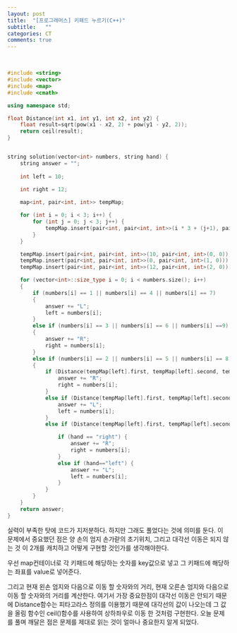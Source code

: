 ```yaml
---
layout: post
title:  "[프로그래머스] 키패드 누르기(C++)"
subtitle:   ""
categories: CT
comments: true
---
```


<br>

```cpp
#include <string>
#include <vector>
#include <map>
#include <cmath>

using namespace std;

float Distance(int x1, int y1, int x2, int y2) {
	float result=sqrt(pow(x1 - x2, 2) + pow(y1 - y2, 2));
	return ceil(result);
}


string solution(vector<int> numbers, string hand) {
    string answer = "";
    
    int left = 10;

	int right = 12;
    
    map<int, pair<int, int>> tempMap;

	for (int i = 0; i < 3; i++) {
		for (int j = 0; j < 3; j++) {
			tempMap.insert(pair<int, pair<int, int>>(i * 3 + (j+1), pair<int, int>(j, 3-i)));
		}
	}

	tempMap.insert(pair<int, pair<int, int>>(10, pair<int, int>(0, 0)));
	tempMap.insert(pair<int, pair<int, int>>(0, pair<int, int>(1, 0)));
	tempMap.insert(pair<int, pair<int, int>>(12, pair<int, int>(2, 0)));

	for (vector<int>::size_type i = 0; i < numbers.size(); i++)
	{
		if (numbers[i] == 1 || numbers[i] == 4 || numbers[i] == 7)
		{
			answer += "L";
			left = numbers[i];
		}
		else if (numbers[i] == 3 || numbers[i] == 6 || numbers[i] ==9) 
		{
			answer += "R";
			right = numbers[i];
		}
		else if (numbers[i] == 2 || numbers[i] == 5 || numbers[i] == 8 || numbers[i] == 0) 
		{
			if (Distance(tempMap[left].first, tempMap[left].second, tempMap[numbers[i]].first,tempMap[numbers[i]].second) > Distance(tempMap[right].first, tempMap[right].second, tempMap[numbers[i]].first, tempMap[numbers[i]].second)) {
				answer += "R";
				right = numbers[i];
			}
			else if (Distance(tempMap[left].first, tempMap[left].second, tempMap[numbers[i]].first, tempMap[numbers[i]].second) < Distance(tempMap[right].first, tempMap[right].second, tempMap[numbers[i]].first, tempMap[numbers[i]].second)) {
				answer += "L";
				left = numbers[i];
			}
			else if (Distance(tempMap[left].first, tempMap[left].second, tempMap[numbers[i]].first, tempMap[numbers[i]].second) == Distance(tempMap[right].first, tempMap[right].second, tempMap[numbers[i]].first, tempMap[numbers[i]].second)) {

				if (hand == "right") {
					answer += "R";
					right = numbers[i];
				}
				else if (hand=="left") {
					answer += "L";
					left = numbers[i];
				}
			}
		}
	}
    return answer;
}
```

실력이 부족한 탓에 코드가 지저분하다. 하지만 그래도 풀었다는 것에 의미를 둔다. 이 문제에서 중요했던 점은 양 손의 엄지 손가랃의 초기위치, 그리고 대각선 이동은 되지 않는 것 이 2개를 캐치하고 어떻게 구현할 것인가를 생각해야한다.

우선 map컨테이너로 각 키패드에 해당하는 숫자를 key값으로 넣고 그 키패드에 해당하는 좌표를 value로 넣어준다.

그리고 현재 왼손 엄지와 다음으로 이동 할 숫자와의 거리, 현재 오른손 엄지와 다음으로 이동 할 숫자와의 거리를 계산한다. 여기서 가장 중요한점이 대각선 이동은 안되기 때문에 Distance함수는 피타고라스 정의를 이용했기 때문에 대각선의 값이 나오는데 그 값을 올림 함수인 ceil()함수를 사용하여 상하좌우로 이동 한 것처럼 구현한다. 오늘 문제를 풀며 깨달은 점은 문제를 제대로 읽는 것이 얼마나 중요한지 알게 되었다.
